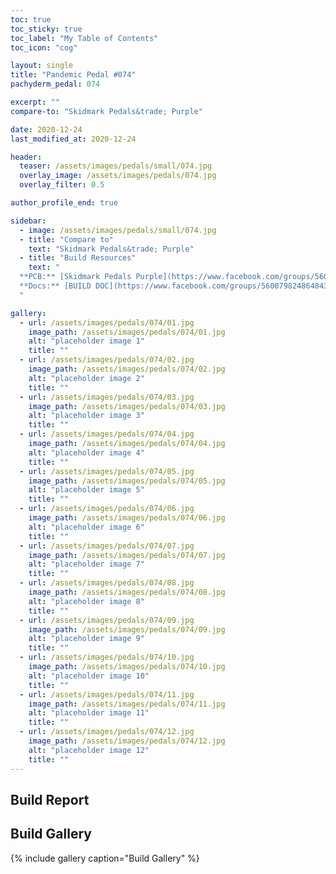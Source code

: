 ```yaml
---
toc: true
toc_sticky: true
toc_label: "My Table of Contents"
toc_icon: "cog"

layout: single
title: "Pandemic Pedal #074"
pachyderm_pedal: 074

excerpt: ""
compare-to: "Skidmark Pedals&trade; Purple"

date: 2020-12-24
last_modified_at: 2020-12-24

header:
  teaser: /assets/images/pedals/small/074.jpg
  overlay_image: /assets/images/pedals/074.jpg
  overlay_filter: 0.5

author_profile_end: true

sidebar:
  - image: /assets/images/pedals/small/074.jpg
  - title: "Compare to"
    text: "Skidmark Pedals&trade; Purple"
  - title: "Build Resources"
    text: "
  **PCB:** [Skidmark Pedals Purple](https://www.facebook.com/groups/560079824864843/)<br>
  **Docs:** [BUILD DOC](https://www.facebook.com/groups/560079824864843/permalink/745558016317022/)
  "

gallery:
  - url: /assets/images/pedals/074/01.jpg
    image_path: /assets/images/pedals/074/01.jpg
    alt: "placeholder image 1"
    title: ""
  - url: /assets/images/pedals/074/02.jpg
    image_path: /assets/images/pedals/074/02.jpg
    alt: "placeholder image 2"
    title: ""
  - url: /assets/images/pedals/074/03.jpg
    image_path: /assets/images/pedals/074/03.jpg
    alt: "placeholder image 3"
    title: ""
  - url: /assets/images/pedals/074/04.jpg
    image_path: /assets/images/pedals/074/04.jpg
    alt: "placeholder image 4"
    title: ""
  - url: /assets/images/pedals/074/05.jpg
    image_path: /assets/images/pedals/074/05.jpg
    alt: "placeholder image 5"
    title: ""
  - url: /assets/images/pedals/074/06.jpg
    image_path: /assets/images/pedals/074/06.jpg
    alt: "placeholder image 6"
    title: ""
  - url: /assets/images/pedals/074/07.jpg
    image_path: /assets/images/pedals/074/07.jpg
    alt: "placeholder image 7"
    title: ""
  - url: /assets/images/pedals/074/08.jpg
    image_path: /assets/images/pedals/074/08.jpg
    alt: "placeholder image 8"
    title: ""
  - url: /assets/images/pedals/074/09.jpg
    image_path: /assets/images/pedals/074/09.jpg
    alt: "placeholder image 9"
    title: ""
  - url: /assets/images/pedals/074/10.jpg
    image_path: /assets/images/pedals/074/10.jpg
    alt: "placeholder image 10"
    title: ""
  - url: /assets/images/pedals/074/11.jpg
    image_path: /assets/images/pedals/074/11.jpg
    alt: "placeholder image 11"
    title: ""
  - url: /assets/images/pedals/074/12.jpg
    image_path: /assets/images/pedals/074/12.jpg
    alt: "placeholder image 12"
    title: ""
---
```


## Build Report

## Build Gallery

{% include gallery caption="Build Gallery" %}